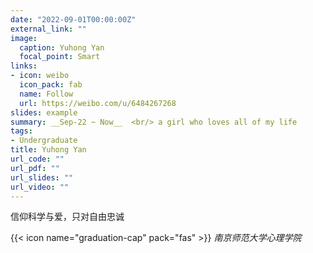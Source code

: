 ```yaml
---
date: "2022-09-01T00:00:00Z"
external_link: ""
image:
  caption: Yuhong Yan
  focal_point: Smart
links:
- icon: weibo
  icon_pack: fab
  name: Follow
  url: https://weibo.com/u/6484267268
slides: example
summary: __Sep-22 ~ Now__  <br/> a girl who loves all of my life
tags:
- Undergraduate
title: Yuhong Yan
url_code: ""
url_pdf: ""
url_slides: ""
url_video: ""
---
```

信仰科学与爱，只对自由忠诚

{{< icon name="graduation-cap" pack="fas" >}} _南京师范大学心理学院_  



